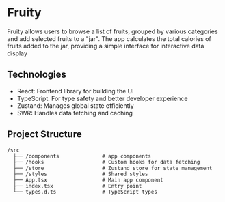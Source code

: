 # Fruity

Fruity allows users to browse a list of fruits, grouped by various categories and add selected fruits to a "jar". The app calculates the total calories of fruits added to the jar, providing a simple interface for interactive data display

## Technologies

- React: Frontend library for building the UI
- TypeScript: For type safety and better developer experience
- Zustand: Manages global state efficiently
- SWR: Handles data fetching and caching

## Project Structure

```plaintext
/src
  ├── /components              # app components
  ├── /hooks                   # Custom hooks for data fetching
  ├── /store                   # Zustand store for state management
  ├── /styles                  # Shared styles
  ├── App.tsx                  # Main app component
  ├── index.tsx                # Entry point
  └── types.d.ts               # TypeScript types